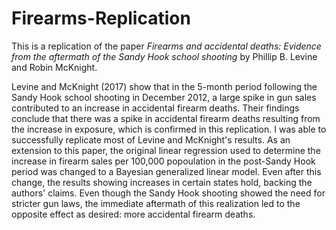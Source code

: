 # Firearms-Replication

This is a replication of the paper *Firearms and accidental deaths: Evidence from the aftermath of the Sandy Hook school shooting* by Phillip B. Levine and Robin McKnight. 

Levine and McKnight (2017) show that in the 5-month period following the Sandy Hook school shooting in December 2012, a large spike in gun sales contributed to an increase in accidental firearm deaths. Their findings conclude that there was a spike in accidental firearm deaths resulting from the increase in exposure, which is confirmed in this replication. I was able to successfully replicate most of Levine and McKnight's results. As an extension to this paper, the original linear regression used to determine the increase in firearm sales per 100,000 popoulation in the post-Sandy Hook period was changed to a Bayesian generalized linear model. Even after this change, the results showing increases in certain states hold, backing the authors' claims. Even though the Sandy Hook shooting showed the need for stricter gun laws, the immediate aftermath of this realization led to the opposite effect as desired: more accidental firearm deaths.
